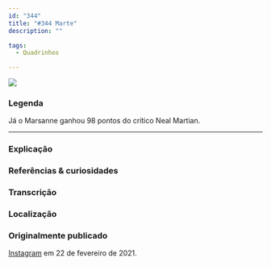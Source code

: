 ```yaml
---
id: "344"
title: "#344 Marte"
description: ""

tags:
  - Quadrinhos

---
```


![](https://bebiodicionario-com.s3.amazonaws.com/media/posts/202102/152900711_236328021561293_6624941243819902465_n_17861660531482852.jpg)


### Legenda

Já o Marsanne ganhou 98 pontos do crítico Neal Martian.

---

### Explicação


### Referências & curiosidades


### Transcrição


### Localização


### Originalmente publicado

[Instagram](https://www.instagram.com/bebiodicionario/) em 22 de fevereiro de 2021.
